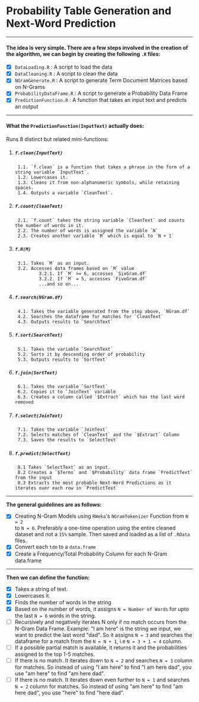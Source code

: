 # Probability Table Generation and Next-Word Prediction

---

#### __The idea is very simple. There are a few steps involved in the creation of the algorithm, we can begin by creating the following `.R` files:__  

- [x] `DataLoading.R` : A script to load the data  
- [x] `DataCleaning.R` : A script to clean the data  
- [x] `NGramGenerate.R` : A script to generate Term Document Matrices based on N-Grams  
- [x] `ProbabilityDataFrame.R` : A script to generate a Probability Data Frame  
- [x] `PredictionFunction.R` : A function that takes an input text and predicts an output

---

#### __What the `PredictionFunction(InputText)` actually does:__  
  
Runs 8 distinct but related mini-functions:  

1. ##### __`f.clean(InputText)`__ 
        1.1. `f.clean` is a function that takes a phrase in the form of a string variable `InputText`.  
        1.2. Lowercases it.  
        1.3. Cleans it from non-alphanumeric symbols, while retaining spaces.  
        1.4. Outputs a variable `CleanText`.
        
2. ##### __`f.count(CleanText)`__  
        2.1. `f.count` takes the string variable `CleanText` and counts the number of words in it.
        2.2. The number of words is assigned the variable `N`
        2.3. Creates another variable `M` which is equal to `N + 1`
  
3. ##### __`f.N(M)`__   
        3.1. Takes `M` as an input.  
        3.2. Accesses data frames based on `M` value
                3.2.1. If `M` >= 6, accesses `SixGram.df`
                3.2.2. If `M` = 5, accesses `FiveGram.df`
                ...and so on...
        
4. ##### __`f.search(NGram.df)`__  
        4.1. Takes the variable generated from the step above, `NGram.df`
        4.2. Searches the dataframe for matches for `CleanText`
        4.3. Outputs results to `SearchText`
        
5. ##### __`f.sort(SearchText)`__      
        5.1. Takes the variable `SearchText`
        5.2. Sorts it by descending order of probability
        5.3. Outputs results to `SortText` 
        
6. ##### __`f.join(SortText)`__ 
        6.1. Takes the variable `SortText`
        6.2. Copies it to `JoinText` variable
        6.3. Creates a column called `$Extract` which has the last word removed
        
7. ##### __`f.select(JoinText)`__
        7.1. Takes the variable `JoinText`
        7.2. Selects matches of `CleanText` and the `$Extract` Column
        7.3. Saves the results to `SelectText`
        
8. ##### __`f.predict(SelectText)`__  
        8.1 Takes `SelectText` as an input.  
        8.2 Creates a `$Terms` and `$Probability` data frame `PredictText` from the input
        8.3 Extracts the most probable Next-Word Predictions as it iterates over each row in `PredictText`  
        
---
  
__The general guidelines are as follows:__  
- [x] Creating N-Gram Models using `RWeka`'s `NGramTokenizer` Function from `N = 2`  
to `N = 6`. Preferably a one-time operation using the entire cleaned dataset and not a `15%` sample. Then saved and loaded as a list of `.RData` files.
- [x] Convert each `tdm` to a `data.frame`
- [x] Create a Frequency/Total Probability Column for each N-Gram data.frame 

--- 
 
__Then we can define the function:__  
- [x] Takes a string of text.  
- [x] Lowercases it.  
- [x] Finds the number of words in the string  
- [x] Based on the number of words, it assigns `N = Number of Words` for upto the last `N = 6` words in the string.  
- [ ] Recursively and negatively iterates N only if no match occurs from the N-Gram Data Frame. Example: "I am here" is the string we input, we want to predict the last word "dad". So it assigns `N = 3` and searches the dataframe for a match from the `N = N + 1`, i.e `N = 3 + 1 = 4` column.   
- [ ] If a possible partial match is available, it returns it and the probabilities assigned to the top 1-5 matches.  
- [ ] If there is no match. It iterates down to `N = 2` and searches `N = 3` column for matches. So instead of using "I am here" to find "I am here dad", you use "am here" to find "am here dad".   
- [ ] If there is no match. It iterates down even further to `N = 1` and searches `N = 2` column for matches. So instead of using "am here" to find "am here dad", you use "here" to find "here dad".   